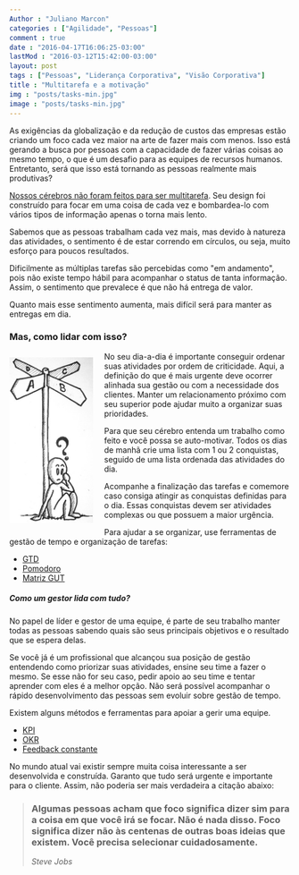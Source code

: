 ```yaml
---
Author : "Juliano Marcon"
categories : ["Agilidade", "Pessoas"]
comment : true
date : "2016-04-17T16:06:25-03:00"
lastMod : "2016-03-12T15:42:00-03:00"
layout: post
tags : ["Pessoas", "Liderança Corporativa", "Visão Corporativa"]
title : "Multitarefa e a motivação"
img : "posts/tasks-min.jpg"
image : "posts/tasks-min.jpg"
---
```


As exigências da globalização e da redução de custos das empresas estão criando um
foco cada vez maior na arte de fazer mais com menos. Isso está gerando a busca por
pessoas com a capacidade de fazer várias coisas ao mesmo tempo, o que é um desafio para as equipes de recursos humanos. Entretanto, será que isso está tornando as pessoas realmente mais produtivas?
<!--more-->

[Nossos cérebros não foram feitos para ser multitarefa](https://www.theguardian.com/science/2015/jan/18/modern-world-bad-for-brain-daniel-j-levitin-organized-mind-information-overload). Seu design foi construído para focar em uma coisa de cada vez e bombardea-lo com vários tipos de informação apenas o torna mais lento.

Sabemos que as pessoas trabalham cada vez mais, mas devido à natureza das atividades,
o sentimento é de estar correndo em círculos, ou seja, muito esforço para poucos
resultados.

Dificilmente as múltiplas tarefas são percebidas como "em andamento", pois não existe
tempo hábil para acompanhar o status de tanta informação. Assim, o sentimento
que prevalece é que não há entrega de valor.

Quanto mais esse sentimento aumenta, mais difícil será para manter as entregas em dia.

### Mas, como lidar com isso?

<img src="/assets/img/posts/path-min.jpg" alt="Mono-vs-Multi"
class="img-responsive"
style="width:100%; max-width:150px; max-height:300px; float:left; padding:10px 20px 10px 0;">

No seu dia-a-dia é importante conseguir ordenar suas atividades por ordem de criticidade. Aqui, a definição do que é mais urgente deve ocorrer alinhada sua gestão ou com a necessidade dos clientes. Manter um relacionamento próximo com seu superior pode ajudar muito a organizar suas prioridades.

Para que seu cérebro entenda um trabalho como feito e você possa se auto-motivar. Todos os dias de manhã crie uma lista com 1 ou 2 conquistas, seguido de uma lista ordenada das atividades do dia.

Acompanhe a finalização das tarefas e comemore caso consiga atingir as conquistas
definidas para o dia. Essas conquistas devem ser atividades complexas ou que possuem a maior urgência.

Para ajudar a se organizar, use ferramentas de gestão de tempo e organização de tarefas:

* [GTD](https://pt.wikipedia.org/wiki/Getting_Things_Done)
* [Pomodoro](https://pomodorotechnique.com/)
* [Matriz GUT](https://pt.wikipedia.org/wiki/GUT)

##### Como um gestor lida com tudo?

No papel de líder e gestor de uma equipe, é parte de seu trabalho manter todas as
pessoas sabendo quais são seus principais objetivos e o resultado que se espera delas.

Se você já é um profissional que alcançou sua posição de gestão entendendo como
priorizar suas atividades, ensine seu time a fazer o mesmo. Se esse não for seu caso,
pedir apoio ao seu time e tentar aprender com eles é a melhor opção. Não será possível acompanhar o rápido desenvolvimento das pessoas sem evoluir sobre gestão de tempo.

Existem alguns métodos e ferramentas para apoiar a gerir uma equipe.

* [KPI](https://en.wikipedia.org/wiki/Performance_indicator)
* [OKR](https://en.wikipedia.org/wiki/OKR)
* [Feedback constante](https://endeavor.org.br/por-que-e-tao-dificil-dar-e-receber-feedback/)

No mundo atual vai existir sempre muita coisa interessante a ser desenvolvida e construída. Garanto que tudo será urgente e importante para o cliente. Assim, não poderia ser mais verdadeira a citação abaixo:

> ### Algumas pessoas acham que foco significa dizer sim para a coisa em que você irá se focar. Não é nada disso. Foco significa dizer **não** às centenas de outras boas ideias que existem. Você precisa selecionar cuidadosamente.
> _Steve Jobs_